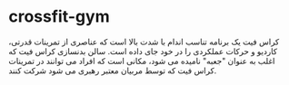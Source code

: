 # crossfit-gym
کراس فیت یک برنامه تناسب اندام با شدت بالا است که عناصری از تمرینات قدرتی، کاردیو و حرکات عملکردی را در خود جای داده است. سالن بدنسازی کراس فیت که اغلب به عنوان "جعبه" نامیده می شود، مکانی است که افراد می توانند در تمرینات کراس فیت که توسط مربیان معتبر رهبری می شود شرکت کنند.
